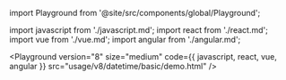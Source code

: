 import Playground from '@site/src/components/global/Playground';

import javascript from './javascript.md';
import react from './react.md';
import vue from './vue.md';
import angular from './angular.md';

<Playground
  version="8"
  size="medium"
  code={{ javascript, react, vue, angular }}
  src="usage/v8/datetime/basic/demo.html"
/>
